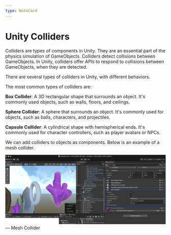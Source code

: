 ```yaml
---
type: NoteCard
---
```


# Unity Colliders

Colliders are types of components in Unity. They are an essential part of the physics simulation of GameObjects. Colliders detect collisions between GameObjects. In Unity, colliders offer APIs to respond to collisions between GameObjects, when they are detected.

There are several types of colliders in Unity, with different behaviors.

The most common types of colliders are:

**Box Collider**: A 3D rectangular shape that surrounds an object. It's commonly used objects, such as walls, floors, and ceilings.

**Sphere Collider**: A sphere that surrounds an object. It's commonly used for objects, such as balls, characters, and projectiles.

**Capsule Collider**: A cylindrical shape with hemispherical ends. It's commonly used for character controllers, such as player avatars or NPCs.

We can add colliders to objects as components. Below is an example of a mesh collider.

![{width=630,height=auto}](../attachments/mesh-colliders.png)— Mesh Collider
